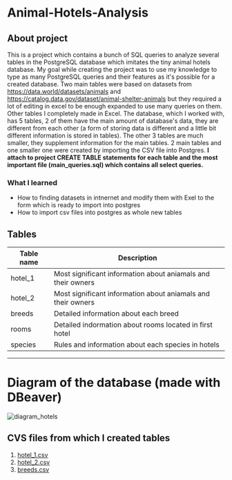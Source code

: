 # Animal-Hotels-Analysis

## About project
This is a project which contains a bunch of SQL queries to analyze several tables in the PostgreSQL database which imitates the tiny animal hotels database. My goal while creating the project was to use my knowledge to type as many PostgreSQL queries and their features as it's possible for a created database. Two main tables were based on datasets from https://data.world/datasets/animals and https://catalog.data.gov/dataset/animal-shelter-animals but they required a lot of editing in excel to be enough expanded to use many queries on them. Other tables I completely made in Excel. The database, which I worked with, has 5 tables, 2 of them have the main amount of database's data, they are different from each other (a form of storing data is different and a little bit different information is stored in tables). The other 3 tables are much smaller, they supplement information for the main tables. 2 main tables and one smaller one were created by importing the CSV file into Postgres. 
**I attach to project CREATE TABLE statements for each table and the most important file (main_queries.sql) which contains all select queries.**

### What I learned

- How to finding datasets in intnernet and modify them with Exel to the form which is ready to import into postgres
- How to import csv files into postgres as whole new tables

## Tables

| Table name | Description |
| ----------- | ----------- |
| hotel_1 | Most significant information about aniamals and their owners |
| hotel_2 | Most significant information about aniamals and their owners |
| breeds | Detailed information about each breed |
| rooms | Detailed indormation about rooms located in first hotel |
| species | Rules and information about each species in hotels |

---

# Diagram of the database (made with DBeaver)
![diagram_hotels](https://user-images.githubusercontent.com/90647840/160720214-4d9f5709-5657-40c2-880e-ea58685088d7.png)

## CVS files from which I created tables
1. [hotel_1.csv](https://github.com/JakubSzuber/Animal-Hotels-Analysis/files/8651153/hotel_1.csv)
2. [hotel_2.csv](https://github.com/JakubSzuber/Animal-Hotels-Analysis/files/8651166/hotel_2.csv)
3. [breeds.csv](https://github.com/JakubSzuber/Animal-Hotels-Analysis/files/8651168/breeds.csv)

